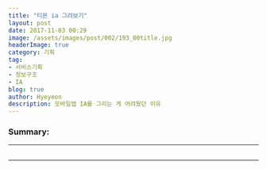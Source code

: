 ```yaml
---
title: "티몬 ia 그려보기"
layout: post
date: 2017-11-03 00:29
image: /assets/images/post/002/193_00title.jpg
headerImage: true
category: 기획
tag:
- 서비스기획
- 정보구조
- IA
blog: true
author: Hyeyeon
description: 모바일앱 IA를 그리는 게 어려웠던 이유
---
```


### Summary:


---

##


---
